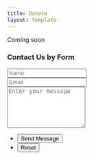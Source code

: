 ```yaml
---
title: Donate
layout: template
---
```

<p>Coming soon</p>
<section class="box">
  <h3>Contact Us by Form</h3>
  <form action="https://formspree.io/your@email.com" method="POST">
  <input type="hidden" name="_next" value="{{ site.url }}{{ site.baseurl }}/thank-you.html" />
  <input type="hidden" name="_subject" value="Stryke Force – Thank you!." />
  <input type="text" name="_gotcha" style="display:none" />
    <div class="row uniform 50%">
      <div class="6u 12u(mobilep)">
        <input type="text" name="name" id="name" value="" placeholder="Name" />
      </div>
      <div class="6u 12u(mobilep)">
        <input type="email" name="_replyto" id="email" value="" placeholder="Email" />
      </div>
    </div>
    <div class="row uniform 50%">
      <div class="12u">
        <textarea name="message" id="message" placeholder="Enter your message" rows="6"></textarea>
      </div>
    </div>
    <div class="row uniform">
      <div class="12u">
        <ul class="actions">
          <li><input type="submit" value="Send Message" /></li>
          <li><input type="reset" value="Reset" class="alt" /></li>
        </ul>
      </div>
    </div>
  </form>
